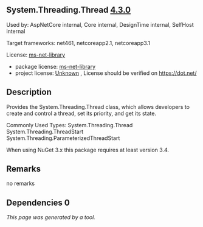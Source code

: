 System.Threading.Thread [4.3.0](https://www.nuget.org/packages/System.Threading.Thread/4.3.0)
--------------------

Used by: AspNetCore internal, Core internal, DesignTime internal, SelfHost internal

Target frameworks: net461, netcoreapp2.1, netcoreapp3.1

License: [ms-net-library](../../../../licenses/ms-net-library) 

- package license: [ms-net-library](http://go.microsoft.com/fwlink/?LinkId=329770) 
- project license: [Unknown](https://dot.net/) , License should be verified on https://dot.net/

Description
-----------
Provides the System.Threading.Thread class, which allows developers to create and control a thread, set its priority, and get its state.

Commonly Used Types:
System.Threading.Thread
System.Threading.ThreadStart
System.Threading.ParameterizedThreadStart
 
When using NuGet 3.x this package requires at least version 3.4.

Remarks
-----------
no remarks


Dependencies 0
-----------


*This page was generated by a tool.*
